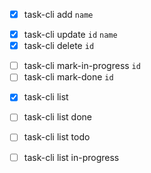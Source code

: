 <!-- Adding a new task -->
- [x] task-cli add `name`

<!-- Updating and deleting tasks -->
- [x] task-cli update `id` `name`
- [x] task-cli delete `id`
  
<!-- Marking a task as in progress or done -->
- [ ] task-cli mark-in-progress `id` 
- [ ] task-cli mark-done `id` 

<!-- Listing all tasks -->
- [x] task-cli list
  
<!-- Listing tasks by status -->
- [ ] task-cli list done
- [ ] task-cli list todo
- [ ] task-cli list in-progress

